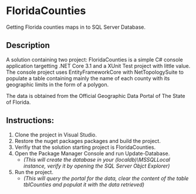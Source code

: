 # FloridaCounties
Getting Florida counties maps in to SQL Server Database.

## Description
A solution containing two project: FloridaCounties is a simple C# console application targetting .NET Core 3.1 and a XUnit Test project with little value. 
The console project uses EntityFrameworkCore with NetTopologySuite to populate a table containing mainly the name of each county with its geographic limits in the form of a polygon.

The data is obtained from the Official Geographic Data Portal of The State of Florida.

## Instructions:
1. Clone the project in Visual Studio.
2. Restore the nuget packages packages and build the project.
3. Verifiy that the solution starting project is FloridaCounties.
4. Open the Package Manager Console and run Update-Database. 
    - *(This will create the database in your (localdb)\MSSQLLocal instance, verify it by opening the SQL Server Objct Explorer)*
5. Run the project. 
    - *(This will query the portal for the data, clear the content of the table tblCounties and populat it with the data retrieved)*

